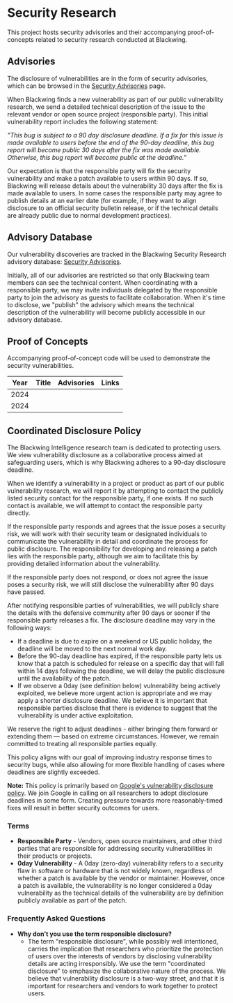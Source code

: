 # Security Research

This project hosts security advisories and their accompanying proof-of-concepts related to security research conducted at Blackwing.

## Advisories

The disclosure of vulnerabilities are in the form of security advisories, which can be browsed in the [Security
Advisories](https://github.com/BlackwingHQ/security-research/security/advisories?state=published)
page.

When Blackwing finds a new vulnerability as part of our public vulnerability research, we send a detailed technical description of the issue to the relevant vendor or open source project (responsible party). This initial vulnerability report includes the following statement:

_"This bug is subject to a 90 day disclosure deadline. If a fix for this issue is made available to users before the end of the 90-day deadline, this bug report will become public 30 days after the fix was made available. Otherwise, this bug report will become public at the deadline."_

Our expectation is that the responsible party will fix the security vulnerability and make a patch available to users within 90 days. If so, Blackwing will release details about the vulnerability 30 days after the fix is made available to users. In some cases the responsible party may agree to publish details at an earlier date (for example, if they want to align disclosure to an official security bulletin release, or if the technical details are already public due to normal development practices).

## Advisory Database
Our vulnerability discoveries are tracked in the Blackwing Security Research advisory database: [Security Advisories](https://github.com/BlackwingHQ/security-research/security/advisories). 

Initially, all of our advisories are restricted so that only Blackwing team members can see the technical content. When coordinating with a responsible party, we may invite individuals delegated by the responsible party to join the advisory as guests to facilitate collaboration. When it's time to disclose, we "publish" the advisory which means the technical description of the vulnerability will become publicly accessible in our advisory database.

## Proof of Concepts

Accompanying proof-of-concept code will be used to demonstrate the
security vulnerabilities.

| Year | Title | Advisories | Links |
| ---- | ----- | ---------- | ----- |
| 2024 | | | 
| 2024 | | | 


## Coordinated Disclosure Policy

The Blackwing Intelligence research team is dedicated to protecting users. We view vulnerability disclosure as a collaborative process aimed at safeguarding users, which is why Blackwing adheres to a 90-day disclosure deadline.

When we identify a vulnerability in a project or product as part of our public vulnerability research, we will report it by attempting to contact the publicly listed security contact for the responsible party, if one exists. If no such contact is available, we will attempt to contact the responsible party directly.

If the responsible party responds and agrees that the issue poses a security risk, we will work with their security team or designated individuals to communicate the vulnerability in detail and coordinate the process for public disclosure. The responsibility for developing and releasing a patch lies with the responsible party, although we aim to facilitate this by providing detailed information about the vulnerability.

If the responsible party does not respond, or does not agree the issue poses a security risk, we will still disclose the vulnerability after 90 days have passed.

After notifying responsible parties of vulnerabilities, we will publicly share the details with the defensive community after 90 days or sooner if the responsible party releases a fix. The disclosure deadline may vary in the following ways:

- If a deadline is due to expire on a weekend or US public holiday, the deadline will be moved to the next normal work day.
- Before the 90-day deadline has expired, if the responsible party lets us know that a patch is scheduled for release on a specific day that will fall within 14 days following the deadline, we will delay the public disclosure until the availability of the patch.
- If we observe a 0day (see definition below) vulnerability being actively exploited, we believe more urgent action is appropriate and we may apply a shorter disclosure deadline. We believe it is important that responsible parties disclose that there is evidence to suggest that the vulnerability is under active exploitation.

We reserve the right to adjust deadlines - either bringing them forward or extending them — based on extreme circumstances. However, we remain committed to treating all responsible parties equally.

This policy aligns with our goal of improving industry response times to security bugs, while also allowing for more flexible handling of cases where deadlines are slightly exceeded.

**Note:** This policy is primarily based on [Google's vulnerability disclosure policy](https://about.google/appsecurity/). We join Google in calling on all researchers to adopt disclosure deadlines in some form. Creating pressure towards more reasonably-timed fixes will result in better security outcomes for users. 

### Terms
- **Responsible Party** - Vendors, open source maintainers, and other third parties that are responsible for addressing security vulnerabilities in their products or projects.
- **0day Vulnerability** - A 0day (zero-day) vulnerability refers to a security flaw in software or hardware that is not widely known, regardless of whether a patch is available by the vendor or maintainer. However, once a patch is available, the vulnerability is no longer considered a 0day vulnerability as the technical details of the vulnerability are by definition publicly available as part of the patch.

### Frequently Asked Questions
- **Why don't you use the term responsible disclosure?**
    - The term "responsible disclosure", while possibly well intentioned, carries the implication that researchers who prioritize the protection of users over the interests of vendors by disclosing vulnerability details are acting irresponsibly. We use the term "coordinated disclosure" to emphasize the collaborative nature of the process. We believe that vulnerability disclosure is a two-way street, and that it is important for researchers and vendors to work together to protect users.
